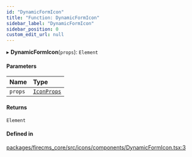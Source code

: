 ```yaml
---
id: "DynamicFormIcon"
title: "Function: DynamicFormIcon"
sidebar_label: "DynamicFormIcon"
sidebar_position: 0
custom_edit_url: null
---
```


▸ **DynamicFormIcon**(`props`): `Element`

#### Parameters

| Name | Type |
| :------ | :------ |
| `props` | [`IconProps`](../types/IconProps.md) |

#### Returns

`Element`

#### Defined in

[packages/firecms_core/src/icons/components/DynamicFormIcon.tsx:3](https://github.com/FireCMSco/firecms/blob/d45f3739/packages/firecms_core/src/icons/components/DynamicFormIcon.tsx#L3)
